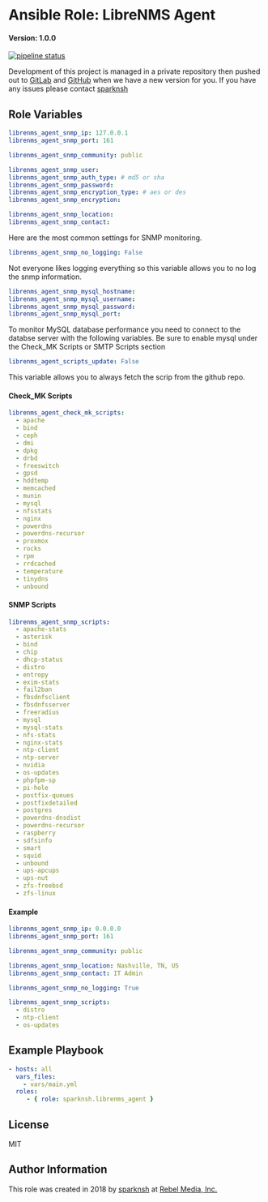# Ansible Role: LibreNMS Agent

#### Version: 1.0.0

[![pipeline status](https://gitlab.com/sparknsh/ansible-role-librenms-agent/badges/master/pipeline.svg)](https://gitlab.com/sparknsh/ansible-role-librenms-agent/commits/master)

Development of this project is managed in a private repository then pushed out to [GitLab](https://gitlab.com/sparknsh/ansible-role-librenms-agent) and [GitHub](https://github.com/sparknsh/ansible-role-librenms-agent) when we have a new version for you. If you have any issues please contact [sparknsh](https://www.sparknsh.com/contact?type=issue&name=ansible-role-librenms-agent)

## Role Variables

```yaml
librenms_agent_snmp_ip: 127.0.0.1
librenms_agent_snmp_port: 161

librenms_agent_snmp_community: public

librenms_agent_snmp_user:
librenms_agent_snmp_auth_type: # md5 or sha
librenms_agent_snmp_password:
librenms_agent_snmp_encryption_type: # aes or des
librenms_agent_snmp_encryption:

librenms_agent_snmp_location:
librenms_agent_snmp_contact:
```
Here are the most common settings for SNMP monitoring. 

```yaml
librenms_agent_snmp_no_logging: False
```
Not everyone likes logging everything so this variable allows you to no log the snmp information. 

```yaml
librenms_agent_snmp_mysql_hostname:
librenms_agent_snmp_mysql_username:
librenms_agent_snmp_mysql_password:
librenms_agent_snmp_mysql_port:
```
To monitor MySQL database performance you need to connect to the databse server with the following variables. Be sure to enable mysql under the Check_MK Scripts or SMTP Scripts section

```yaml
librenms_agent_scripts_update: False
```
This variable allows you to always fetch the scrip from the github repo. 

#### Check_MK Scripts

```yaml
librenms_agent_check_mk_scripts:
  - apache
  - bind
  - ceph
  - dmi
  - dpkg
  - drbd
  - freeswitch
  - gpsd
  - hddtemp
  - memcached
  - munin
  - mysql
  - nfsstats
  - nginx
  - powerdns
  - powerdns-recursor
  - proxmox
  - rocks
  - rpm
  - rrdcached
  - temperature
  - tinydns
  - unbound
```

#### SNMP Scripts

```yaml
librenms_agent_snmp_scripts:
  - apache-stats
  - asterisk
  - bind
  - chip
  - dhcp-status
  - distro
  - entropy
  - exim-stats
  - fail2ban
  - fbsdnfsclient
  - fbsdnfsserver
  - freeradius
  - mysql
  - mysql-stats
  - nfs-stats
  - nginx-stats
  - ntp-client
  - ntp-server
  - nvidia
  - os-updates
  - phpfpm-sp
  - pi-hole
  - postfix-queues
  - postfixdetailed
  - postgres
  - powerdns-dnsdist
  - powerdns-recursor
  - raspberry
  - sdfsinfo
  - smart
  - squid
  - unbound
  - ups-apcups
  - ups-nut
  - zfs-freebsd
  - zfs-linux
```

#### Example

```yaml
librenms_agent_snmp_ip: 0.0.0.0
librenms_agent_snmp_port: 161

librenms_agent_snmp_community: public

librenms_agent_snmp_location: Nashville, TN, US
librenms_agent_snmp_contact: IT Admin

librenms_agent_snmp_no_logging: True

librenms_agent_snmp_scripts:
  - distro
  - ntp-client
  - os-updates
```

## Example Playbook

```yaml
- hosts: all
  vars_files:
    - vars/main.yml
  roles:
     - { role: sparknsh.librenms_agent }
```

## License

MIT

## Author Information

This role was created in 2018 by [sparknsh](https://www.sparknsh.com) at [Rebel Media, Inc.](https://www.rebelmedia.io/)
